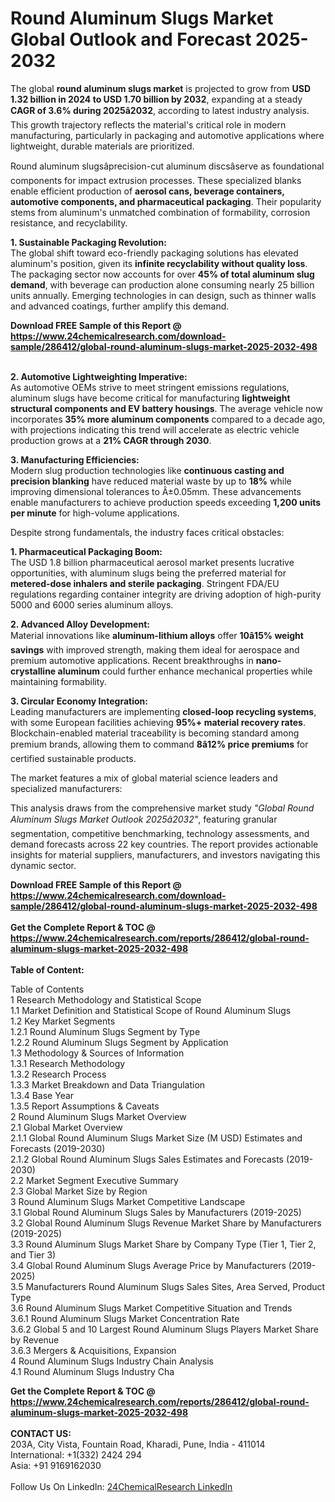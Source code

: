 <h1>Round Aluminum Slugs Market Global Outlook and Forecast 2025-2032</h1><p>The global <strong>round aluminum slugs market</strong> is projected to grow from <strong>USD 1.32 billion in 2024 to USD 1.70 billion by 2032</strong>, expanding at a steady <strong>CAGR of 3.6% during 2025â2032</strong>, according to latest industry analysis. This growth trajectory reflects the material's critical role in modern manufacturing, particularly in packaging and automotive applications where lightweight, durable materials are prioritized.</p><p>Round aluminum slugsâprecision-cut aluminum discsâserve as foundational components for impact extrusion processes. These specialized blanks enable efficient production of <strong>aerosol cans, beverage containers, automotive components, and pharmaceutical packaging</strong>. Their popularity stems from aluminum's unmatched combination of formability, corrosion resistance, and recyclability.</p><p><strong>1. Sustainable Packaging Revolution:</strong><br>
The global shift toward eco-friendly packaging solutions has elevated aluminum's position, given its <strong>infinite recyclability without quality loss</strong>. The packaging sector now accounts for over <strong>45% of total aluminum slug demand</strong>, with beverage can production alone consuming nearly 25 billion units annually. Emerging technologies in can design, such as thinner walls and advanced coatings, further amplify this demand.</p><div><b>Download FREE Sample of this Report @ 
            <a href="https://www.24chemicalresearch.com/download-sample/286412/global-round-aluminum-slugs-market-2025-2032-498">
            https://www.24chemicalresearch.com/download-sample/286412/global-round-aluminum-slugs-market-2025-2032-498</a></b></div><br><p><strong>2. Automotive Lightweighting Imperative:</strong><br>
As automotive OEMs strive to meet stringent emissions regulations, aluminum slugs have become critical for manufacturing <strong>lightweight structural components and EV battery housings</strong>. The average vehicle now incorporates <strong>35% more aluminum components</strong> compared to a decade ago, with projections indicating this trend will accelerate as electric vehicle production grows at a <strong>21% CAGR through 2030</strong>.</p><p><strong>3. Manufacturing Efficiencies:</strong><br>
Modern slug production technologies like <strong>continuous casting and precision blanking</strong> have reduced material waste by up to <strong>18%</strong> while improving dimensional tolerances to Â±0.05mm. These advancements enable manufacturers to achieve production speeds exceeding <strong>1,200 units per minute</strong> for high-volume applications.</p><p>Despite strong fundamentals, the industry faces critical obstacles:</p><p><strong>1. Pharmaceutical Packaging Boom:</strong><br>
The USD 1.8 billion pharmaceutical aerosol market presents lucrative opportunities, with aluminum slugs being the preferred material for <strong>metered-dose inhalers and sterile packaging</strong>. Stringent FDA/EU regulations regarding container integrity are driving adoption of high-purity 5000 and 6000 series aluminum alloys.</p><p><strong>2. Advanced Alloy Development:</strong><br>
Material innovations like <strong>aluminum-lithium alloys</strong> offer <strong>10â15% weight savings</strong> with improved strength, making them ideal for aerospace and premium automotive applications. Recent breakthroughs in <strong>nano-crystalline aluminum</strong> could further enhance mechanical properties while maintaining formability.</p><p><strong>3. Circular Economy Integration:</strong><br>
Leading manufacturers are implementing <strong>closed-loop recycling systems</strong>, with some European facilities achieving <strong>95%+ material recovery rates</strong>. Blockchain-enabled material traceability is becoming standard among premium brands, allowing them to command <strong>8â12% price premiums</strong> for certified sustainable products.</p><p>The market features a mix of global material science leaders and specialized manufacturers:</p><p>This analysis draws from the comprehensive market study <em>"Global Round Aluminum Slugs Market Outlook 2025â2032"</em>, featuring granular segmentation, competitive benchmarking, technology assessments, and demand forecasts across 22 key countries. The report provides actionable insights for material suppliers, manufacturers, and investors navigating this dynamic sector.</p><div><b>Download FREE Sample of this Report @ 
            <a href="https://www.24chemicalresearch.com/download-sample/286412/global-round-aluminum-slugs-market-2025-2032-498">
            https://www.24chemicalresearch.com/download-sample/286412/global-round-aluminum-slugs-market-2025-2032-498</a></b></div><br><div><b>Get the Complete Report & TOC @ 
            <a href="https://www.24chemicalresearch.com/reports/286412/global-round-aluminum-slugs-market-2025-2032-498">
            https://www.24chemicalresearch.com/reports/286412/global-round-aluminum-slugs-market-2025-2032-498</a></b></div><br>
            <b>Table of Content:</b><p>Table of Contents<br />
1 Research Methodology and Statistical Scope<br />
1.1 Market Definition and Statistical Scope of Round Aluminum Slugs<br />
1.2 Key Market Segments<br />
1.2.1 Round Aluminum Slugs Segment by Type<br />
1.2.2 Round Aluminum Slugs Segment by Application<br />
1.3 Methodology & Sources of Information<br />
1.3.1 Research Methodology<br />
1.3.2 Research Process<br />
1.3.3 Market Breakdown and Data Triangulation<br />
1.3.4 Base Year<br />
1.3.5 Report Assumptions & Caveats<br />
2 Round Aluminum Slugs Market Overview<br />
2.1 Global Market Overview<br />
2.1.1 Global Round Aluminum Slugs Market Size (M USD) Estimates and Forecasts (2019-2030)<br />
2.1.2 Global Round Aluminum Slugs Sales Estimates and Forecasts (2019-2030)<br />
2.2 Market Segment Executive Summary<br />
2.3 Global Market Size by Region<br />
3 Round Aluminum Slugs Market Competitive Landscape<br />
3.1 Global Round Aluminum Slugs Sales by Manufacturers (2019-2025)<br />
3.2 Global Round Aluminum Slugs Revenue Market Share by Manufacturers (2019-2025)<br />
3.3 Round Aluminum Slugs Market Share by Company Type (Tier 1, Tier 2, and Tier 3)<br />
3.4 Global Round Aluminum Slugs Average Price by Manufacturers (2019-2025)<br />
3.5 Manufacturers Round Aluminum Slugs Sales Sites, Area Served, Product Type<br />
3.6 Round Aluminum Slugs Market Competitive Situation and Trends<br />
3.6.1 Round Aluminum Slugs Market Concentration Rate<br />
3.6.2 Global 5 and 10 Largest Round Aluminum Slugs Players Market Share by Revenue<br />
3.6.3 Mergers & Acquisitions, Expansion<br />
4 Round Aluminum Slugs Industry Chain Analysis<br />
4.1 Round Aluminum Slugs Industry Cha</p><div><b>Get the Complete Report & TOC @ 
            <a href="https://www.24chemicalresearch.com/reports/286412/global-round-aluminum-slugs-market-2025-2032-498">
            https://www.24chemicalresearch.com/reports/286412/global-round-aluminum-slugs-market-2025-2032-498</a></b></div><br><b>CONTACT US:</b><br>
            203A, City Vista, Fountain Road, Kharadi, Pune, India - 411014<br>
            International: +1(332) 2424 294<br>
            Asia: +91 9169162030 <br><br>
            Follow Us On LinkedIn: <a href="https://www.linkedin.com/company/24chemicalresearch/">24ChemicalResearch LinkedIn</a>